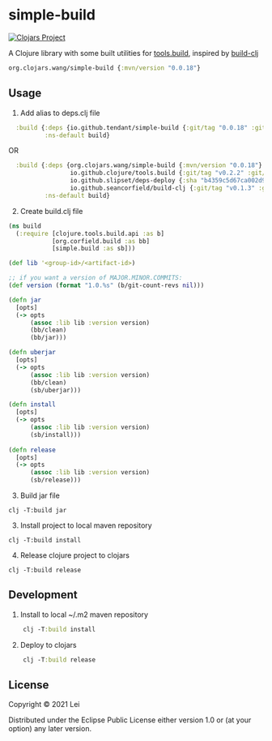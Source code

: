 # simple-build
[![Clojars Project](https://img.shields.io/clojars/v/org.clojars.wang/simple-build.svg)](https://clojars.org/org.clojars.wang/simple-build)

A Clojure library with some built utilities for [tools.build](https://github.com/clojure/tools.build), inspired by [build-clj](https://github.com/seancorfield/build-clj)

```clj
org.clojars.wang/simple-build {:mvn/version "0.0.18"}
```

## Usage

1. Add alias to deps.clj file
```clj
  :build {:deps {io.github.tendant/simple-build {:git/tag "0.0.18" :git/sha "c736848"}}
          :ns-default build}
```

OR

```clj
  :build {:deps {org.clojars.wang/simple-build {:mvn/version "0.0.18"}
                 io.github.clojure/tools.build {:git/tag "v0.2.2" :git/sha "3049217"}
                 io.github.slipset/deps-deploy {:sha "b4359c5d67ca002d9ed0c4b41b710d7e5a82e3bf"}
                 io.github.seancorfield/build-clj {:git/tag "v0.1.3" :git/sha "26b884c"}}
          :ns-default build}
```

2. Create build.clj file

```clj
(ns build
  (:require [clojure.tools.build.api :as b]
            [org.corfield.build :as bb]
            [simple.build :as sb]))

(def lib '<group-id>/<artifact-id>)

;; if you want a version of MAJOR.MINOR.COMMITS:
(def version (format "1.0.%s" (b/git-count-revs nil)))

(defn jar
  [opts]
  (-> opts
      (assoc :lib lib :version version)
      (bb/clean)
      (bb/jar)))

(defn uberjar
  [opts]
  (-> opts
      (assoc :lib lib :version version)
      (bb/clean)
      (sb/uberjar)))

(defn install
  [opts]
  (-> opts
      (assoc :lib lib :version version)
      (sb/install)))
      
(defn release
  [opts]
  (-> opts
      (assoc :lib lib :version version)
      (sb/release)))
```

3. Build jar file

```shell
clj -T:build jar
```

3. Install project to local maven repository

```shell
clj -T:build install
```

4. Release clojure project to clojars

```shell
clj -T:build release
```

## Development

1. Install to local ~/.m2 maven repository
```clj
    clj -T:build install
```
    
2. Deploy to clojars
```clj
    clj -T:build release
```
## License

Copyright © 2021 Lei

Distributed under the Eclipse Public License either version 1.0 or (at
your option) any later version.
